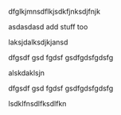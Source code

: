 dfglkjmnsdflkjsdkfjnksdjfnjk


asdasdasd
add stuff  too

laksjdalksdjkjansd

dfgsdf
gsd
fgdsf
gsdfgdsfgdsfg

alskdaklsjn

dfgsdf
gsd
fgdsf
gsdfgdsfgdsfg

lsdklfnsdlfksdlfkn
